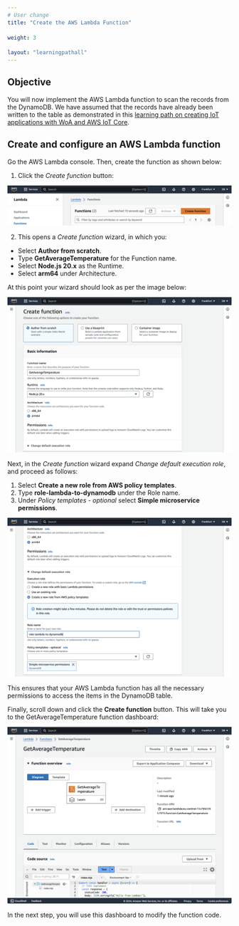 ```yaml
---
# User change
title: "Create the AWS Lambda Function"

weight: 3

layout: "learningpathall"
---
```

## Objective
You will now implement the AWS Lambda function to scan the records from the DynamoDB. We have assumed that the records have already been written to the table as demonstrated in this [learning path on creating IoT applications with WoA and AWS IoT Core](/learning-paths/laptops-and-desktops/win_aws_iot_dynamodb/).

## Create and configure an AWS Lambda function
Go the AWS Lambda console. Then, create the function as shown below:
1. Click the *Create function* button:

![fig1](Figures/01.png)

2. This opens a *Create function* wizard, in which you:
* Select **Author from scratch**.
* Type **GetAverageTemperature** for the Function name.
* Select **Node.js 20.x** as the Runtime.
* Select **arm64** under Architecture.

At this point your wizard should look as per the image below:

![fig2](Figures/02.png)

Next, in the *Create function* wizard expand *Change default execution role*, and proceed as follows:
1. Select **Create a new role from AWS policy templates**.
2. Type **role-lambda-to-dynamodb** under the Role name.
3. Under *Policy templates - optional* select **Simple microservice permissions**.

![fig3](Figures/03.png)

This ensures that your AWS Lambda function has all the necessary permissions to access the items in the DynamoDB table.

Finally, scroll down and click the **Create function** button. This will take you to the GetAverageTemperature function dashboard: 

![fig4](Figures/04.png)

In the next step, you will use this dashboard to modify the function code.
